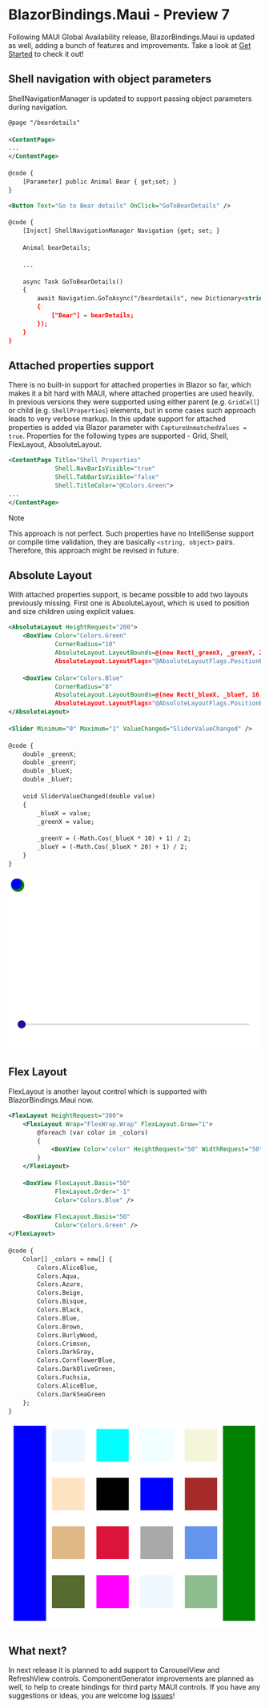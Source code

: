 # BlazorBindings.Maui - Preview 7

Following MAUI Global Availability release, BlazorBindings.Maui is updated as well, adding a bunch of features and improvements. Take a look at [Get Started](get-started.md) to check it out!

## Shell navigation with object parameters

ShellNavigationManager is updated to support passing object parameters during navigation.
```xml
@page "/beardetails"

<ContentPage>
...
</ContentPage>

@code {
    [Parameter] public Animal Bear { get;set; }
}
```

```xml
<Button Text="Go to Bear details" OnClick="GoToBearDetails" />

@code {
    [Inject] ShellNavigationManager Navigation {get; set; }

    Animal bearDetails;

    ...

    async Task GoToBearDetails()
    {
        await Navigation.GoToAsync("/beardetails", new Dictionary<string, object>
        {
            ["Bear"] = bearDetails;
        });
    }
}
```

## Attached properties support
There is no built-in support for attached properties in Blazor so far, which makes it a bit hard with MAUI, where attached properties are used heavily. In previous versions they were supported using either parent (e.g. `GridCell`) or child (e.g. `ShellProperties`) elements, but in some cases such approach leads to very verbose markup. In this update support for attached properties is added via Blazor parameter with `CaptureUnmatchedValues = true`. Properties for the following types are supported - Grid, Shell, FlexLayout, AbsoluteLayout.
```xml
<ContentPage Title="Shell Properties"
             Shell.NavBarIsVisible="true"
             Shell.TabBarIsVisible="false"
             Shell.TitleColor="@Colors.Green">
...
</ContentPage>
```
> [!NOTE]
> This approach is not perfect. Such properties have no IntelliSense support or compile time validation, they are basically `<string, object>` pairs. Therefore, this approach might be revised in future.

## Absolute Layout
With attached properties support, is became possible to add two layouts previously missing. First one is AbsoluteLayout, which is used to position and size children using explicit values.
```xml
<AbsoluteLayout HeightRequest="200">
    <BoxView Color="Colors.Green"
             CornerRadius="10"
             AbsoluteLayout.LayoutBounds=@(new Rect(_greenX, _greenY, 20, 20))
             AbsoluteLayout.LayoutFlags="@AbsoluteLayoutFlags.PositionProportional" />

    <BoxView Color="Colors.Blue"
             CornerRadius="8"
             AbsoluteLayout.LayoutBounds=@(new Rect(_blueX, _blueY, 16, 16))
             AbsoluteLayout.LayoutFlags="@AbsoluteLayoutFlags.PositionProportional" />
</AbsoluteLayout>

<Slider Minimum="0" Maximum="1" ValueChanged="SliderValueChanged" />

@code {
    double _greenX;
    double _greenY;
    double _blueX;
    double _blueY;

    void SliderValueChanged(double value)
    {
        _blueX = value;
        _greenX = value;

        _greenY = (-Math.Cos(_blueX * 10) + 1) / 2;
        _blueY = (-Math.Cos(_blueX * 20) + 1) / 2;
    }
}
```
![AbsoluteLayout](media/rn7-absolute-layout.gif)

## Flex Layout
FlexLayout is another layout control which is supported with BlazorBindings.Maui now.

```xml
<FlexLayout HeightRequest="300">
    <FlexLayout Wrap="FlexWrap.Wrap" FlexLayout.Grow="1">
        @foreach (var color in _colors)
        {
            <BoxView Color="color" HeightRequest="50" WidthRequest="50" Margin="5" />
        }
    </FlexLayout>

    <BoxView FlexLayout.Basis="50"
             FlexLayout.Order="-1"
             Color="Colors.Blue" />

    <BoxView FlexLayout.Basis="50"
             Color="Colors.Green" />
</FlexLayout>

@code {
    Color[] _colors = new[] {
        Colors.AliceBlue,
        Colors.Aqua,
        Colors.Azure,
        Colors.Beige,
        Colors.Bisque,
        Colors.Black,
        Colors.Blue,
        Colors.Brown,
        Colors.BurlyWood,
        Colors.Crimson,
        Colors.DarkGray,
        Colors.CornflowerBlue,
        Colors.DarkOliveGreen,
        Colors.Fuchsia,
        Colors.AliceBlue,
        Colors.DarkSeaGreen
    };
}
```
![FlexLayout](media/rn7-flex-layout.png)

## What next?

In next release it is planned to add support to CarouselView and RefreshView controls. ComponentGenerator improvements are planned as well, to help to create bindings for third party MAUI controls.
If you have any suggestions or ideas, you are welcome log [issues](https://github.com/Dreamescaper/BlazorBindings.Maui/issues)!